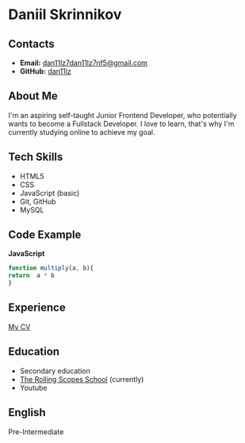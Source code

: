 # Daniil Skrinnikov

## Contacts

- __Email:__ dan11lz7dan11lz7nf5@gmail.com
- __GitHub:__ [dan11lz](https://github.com/dan11lz)

## About Me

I'm an aspiring self-taught Junior Frontend Developer, who potentially wants to become a Fullstack Developer.
I love to learn, that's why I'm currently studying online to achieve my goal.

## Tech Skills

* HTML5
* CSS
* JavaScript (basic)
* Git, GitHub
* MySQL

## Code Example

__JavaScript__

```javascript
function multiply(a, b){
return  a * b
}
```

## Experience

[My CV](https://dan11lz.github.io/rsschool-cv/cv)

## Education

* Secondary education
* [The Rolling Scopes School](https://rs.school/) (currently)
* Youtube

## English

Pre-Intermediate